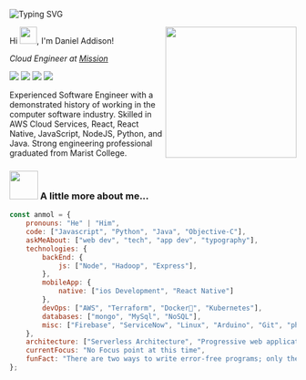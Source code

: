 ![Typing SVG](https://readme-typing-svg.herokuapp.com?font=Fira+Code&duration=2000&pause=500&color=ABABABFF&multiline=true&width=435&height=180&lines=nc+-lvnp+1337;listening+on+%5Bany%5D+1337+...;connect+to+%5Bdanieladdsn%5D+profile;%24+script+%2Fdev%2Fnull+-c+bash;danieladdsn%40profile%3A~%24+.%2Fexploit;..............................;............PwN3d!............;..............................;..............................;..............................;..............................;..............................;)

<img align='right' src="https://raw.githubusercontent.com/sylnsfar/qrcode/master/example/daftpunktocat-guy_qrcode.gif" width="230">

<p> Hi <img src="https://slackmojis.com/emojis/41060-mug_waving/download" width="30"/>, I'm Daniel Addison!</p>

<p align='left'><em>Cloud Engineer at <a href="https://www.missioncloud.com/">Mission
</a>
</em></p>

<a align='left' href="https://twitter.com/codeda9"><img src="https://img.shields.io/badge/codeda9%20-%231DA1F2.svg?&style=for-the-badge&logo=Twitter&logoColor=white"/></a>
<a align='left' href="https://www.linkedin.com/in/danieladdsn/"><img src="https://img.shields.io/badge/linkedin%20-%230077B5.svg?&style=for-the-badge&logo=linkedin&logoColor=white"/></a>
<a align='left' href="medium.com/@danieladdsn"><img src="https://img.shields.io/badge/medium-%231DA1A2.svg?&style=for-the-badge&logo=medium&logoColor=black"/></a>
<a align='left' href="https://danieladdsn.com"><img src ="https://img.shields.io/badge/danieladdsn.com-%23316192.svg?&style=for-the-badge&logo=&logoColor=white"/></a>

<p align="left">
Experienced Software Engineer with a demonstrated history of working in the computer software industry. Skilled in AWS Cloud Services, React, React Native, JavaScript, NodeJS, Python, and Java. Strong engineering professional graduated from Marist College. 
</p>

### <img src="https://media.giphy.com/media/VgCDAzcKvsR6OM0uWg/giphy.gif" width="50"> A little more about me...

```javascript
const anmol = {
    pronouns: "He" | "Him",
    code: ["Javascript", "Python", "Java", "Objective-C"],
    askMeAbout: ["web dev", "tech", "app dev", "typography"],
    technologies: {
        backEnd: {
            js: ["Node", "Hadoop", "Express"],
        },
        mobileApp: {
            native: ["ios Development", "React Native"]
        },
        devOps: ["AWS", "Terraform", "Docker🐳", "Kubernetes"],
        databases: ["mongo", "MySql", "NoSQL"],
        misc: ["Firebase", "ServiceNow", "Linux", "Arduino", "Git", "php"]
    },
    architecture: ["Serverless Architecture", "Progressive web applications", "Single page applications"],
    currentFocus: "No Focus point at this time",
    funFact: "There are two ways to write error-free programs; only the third one works"
};
```
